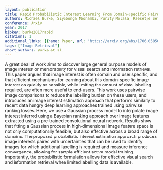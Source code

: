 ```yaml
---
layout: publication
title: Rapid Probabilistic Interest Learning From Domain-specific Pairwise Image Comparisons
authors: Michael Burke, Siyabonga Mbonambi, Purity Molala, Raesetje Sefala
conference: Arxiv
year: 2017
bibkey: burke2017rapid
citations: 1
additional_links: [{name: Paper, url: 'https://arxiv.org/abs/1706.05850'}]
tags: ["Image Retrieval"]
short_authors: Burke et al.
---
```

A great deal of work aims to discover large general purpose models of image
interest or memorability for visual search and information retrieval. This
paper argues that image interest is often domain and user specific, and that
efficient mechanisms for learning about this domain-specific image interest as
quickly as possible, while limiting the amount of data-labelling required, are
often more useful to end-users. This work uses pairwise image comparisons to
reduce the labelling burden on these users, and introduces an image interest
estimation approach that performs similarly to recent data hungry deep learning
approaches trained using pairwise ranking losses. Here, we use a Gaussian
process model to interpolate image interest inferred using a Bayesian ranking
approach over image features extracted using a pre-trained convolutional neural
network. Results show that fitting a Gaussian process in high-dimensional image
feature space is not only computationally feasible, but also effective across a
broad range of domains. The proposed probabilistic interest estimation approach
produces image interests paired with uncertainties that can be used to identify
images for which additional labelling is required and measure inference
convergence, allowing for sample efficient active model training. Importantly,
the probabilistic formulation allows for effective visual search and
information retrieval when limited labelling data is available.